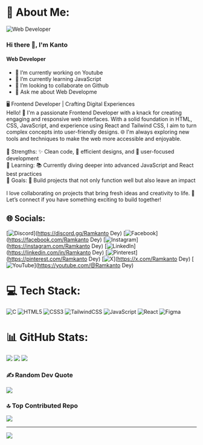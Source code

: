# 💫 About Me:
![Web Developer](https://i.ibb.co.com/nMjJpjk/Ramkanto-Dey.png)
### Hi there 👋, I'm Kanto
#### Web Developer

- 🔭 I’m currently working on Youtube 
- 🌱 I’m currently learning JavaScript 
- 👯 I’m looking to collaborate on Github 
- 💬 Ask me about Web Developme 

🖥️ Frontend Developer | Crafting Digital Experiences<br>Hello! 👋 I'm a passionate Frontend Developer with a knack for creating engaging and responsive web interfaces. With a solid foundation in HTML, CSS, JavaScript, and experience using React and Tailwind CSS, I aim to turn complex concepts into user-friendly designs. 🌐 I'm always exploring new tools and techniques to make the web more accessible and enjoyable.<br><br>🔹 Strengths: ✨ Clean code, 🎨 efficient designs, and 👥 user-focused development<br>🔹 Learning: 📚 Currently diving deeper into advanced JavaScript and React best practices<br>🔹 Goals: 🚀 Build projects that not only function well but also leave an impact<br><br>I love collaborating on projects that bring fresh ideas and creativity to life. 🤝 Let’s connect if you have something exciting to build together!


## 🌐 Socials:
[![Discord](https://img.shields.io/badge/Discord-%237289DA.svg?logo=discord&logoColor=white)](https://discord.gg/Ramkanto Dey) [![Facebook](https://img.shields.io/badge/Facebook-%231877F2.svg?logo=Facebook&logoColor=white)](https://facebook.com/Ramkanto Dey) [![Instagram](https://img.shields.io/badge/Instagram-%23E4405F.svg?logo=Instagram&logoColor=white)](https://instagram.com/Ramkanto Dey) [![LinkedIn](https://img.shields.io/badge/LinkedIn-%230077B5.svg?logo=linkedin&logoColor=white)](https://linkedin.com/in/Ramkanto Dey) [![Pinterest](https://img.shields.io/badge/Pinterest-%23E60023.svg?logo=Pinterest&logoColor=white)](https://pinterest.com/Ramkanto Dey) [![X](https://img.shields.io/badge/X-black.svg?logo=X&logoColor=white)](https://x.com/Ramkanto Dey) [![YouTube](https://img.shields.io/badge/YouTube-%23FF0000.svg?logo=YouTube&logoColor=white)](https://youtube.com/@Ramkanto Dey) 

# 💻 Tech Stack:
![C](https://img.shields.io/badge/c-%2300599C.svg?style=plastic&logo=c&logoColor=white) ![HTML5](https://img.shields.io/badge/html5-%23E34F26.svg?style=plastic&logo=html5&logoColor=white) ![CSS3](https://img.shields.io/badge/css3-%231572B6.svg?style=plastic&logo=css3&logoColor=white) ![TailwindCSS](https://img.shields.io/badge/tailwindcss-%2338B2AC.svg?style=plastic&logo=tailwind-css&logoColor=white) ![JavaScript](https://img.shields.io/badge/javascript-%23323330.svg?style=plastic&logo=javascript&logoColor=%23F7DF1E) ![React](https://img.shields.io/badge/react-%2320232a.svg?style=plastic&logo=react&logoColor=%2361DAFB) ![Figma](https://img.shields.io/badge/figma-%23F24E1E.svg?style=plastic&logo=figma&logoColor=white)
# 📊 GitHub Stats:
![](https://github-readme-stats.vercel.app/api?username=Ramkantodey&theme=radical&hide_border=false&include_all_commits=true&count_private=true)
![](https://github-readme-streak-stats.herokuapp.com/?user=Ramkantodey&theme=radical&hide_border=false)
![](https://github-readme-stats.vercel.app/api/top-langs/?username=Ramkantodey&theme=radical&hide_border=false&include_all_commits=true&count_private=true&layout=compact)

### ✍️ Random Dev Quote
![](https://quotes-github-readme.vercel.app/api?type=horizontal&theme=radical)

### 🔝 Top Contributed Repo
![](https://github-contributor-stats.vercel.app/api?username=Ramkantodey&limit=5&theme=tokyonight&combine_all_yearly_contributions=true)  

---
[![](https://visitcount.itsvg.in/api?id=Ramkantodey&icon=0&color=10)](https://visitcount.itsvg.in)

<!-- Proudly created with GPRM ( https://gprm.itsvg.in ) -->
